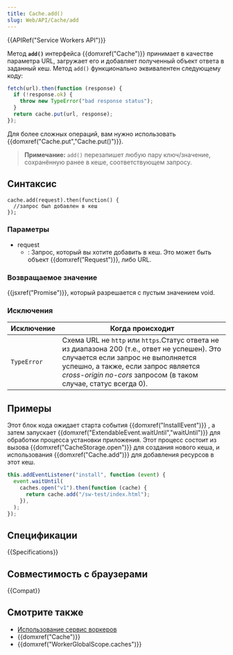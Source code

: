 ```yaml
---
title: Cache.add()
slug: Web/API/Cache/add
---
```


{{APIRef("Service Workers API")}}

Метод **`add()`** интерфейса {{domxref("Cache")}} принимает в качестве параметра URL, загружает его и добавляет полученный объект ответа в заданный кеш. Метод `add()` функционально эквивалентен следующему коду:

```js
fetch(url).then(function (response) {
  if (!response.ok) {
    throw new TypeError("bad response status");
  }
  return cache.put(url, response);
});
```

Для более сложных операций, вам нужно использовать {{domxref("Cache.put","Cache.put()")}}.

> **Примечание:** `add()` перезапишет любую пару ключ/значение, сохранённую ранее в кеше, соответствующем запросу.

## Синтаксис

```
cache.add(request).then(function() {
  //запрос был добавлен в кеш
});
```

### Параметры

- request
  - : Запрос, который вы хотите добавить в кеш. Это может быть объект {{domxref("Request")}}, либо URL.

### Возвращаемое значение

{{jsxref("Promise")}}, который разрешается с пустым значением void.

### Исключения

| **Исключение** | **Когда происходит**                                                                                                                                                                                                                           |
| -------------- | ---------------------------------------------------------------------------------------------------------------------------------------------------------------------------------------------------------------------------------------------- |
| `TypeError`    | Схема URL не `http` или `https`.Статус ответа не из диапазона 200 (т.е., ответ не успешен). Это случается если запрос не выполняется успешно, а также, если запрос является _cross-origin no-cors_ запросом (в таком случае, статус всегда 0). |

## Примеры

Этот блок кода ожидает старта события {{domxref("InstallEvent")}} , а затем запускает {{domxref("ExtendableEvent.waitUntil","waitUntil")}} для обработки процесса установки приложения. Этот процесс состоит из вызова {{domxref("CacheStorage.open")}} для создания нового кеша, и использования {{domxref("Cache.add")}} для добавления ресурсов в этот кеш.

```js
this.addEventListener("install", function (event) {
  event.waitUntil(
    caches.open("v1").then(function (cache) {
      return cache.add("/sw-test/index.html");
    }),
  );
});
```

## Спецификации

{{Specifications}}

## Совместимость с браузерами

{{Compat}}

## Смотрите также

- [Использование сервис воркеров](/ru/docs/Web/API/ServiceWorker_API/Using_Service_Workers)
- {{domxref("Cache")}}
- {{domxref("WorkerGlobalScope.caches")}}
